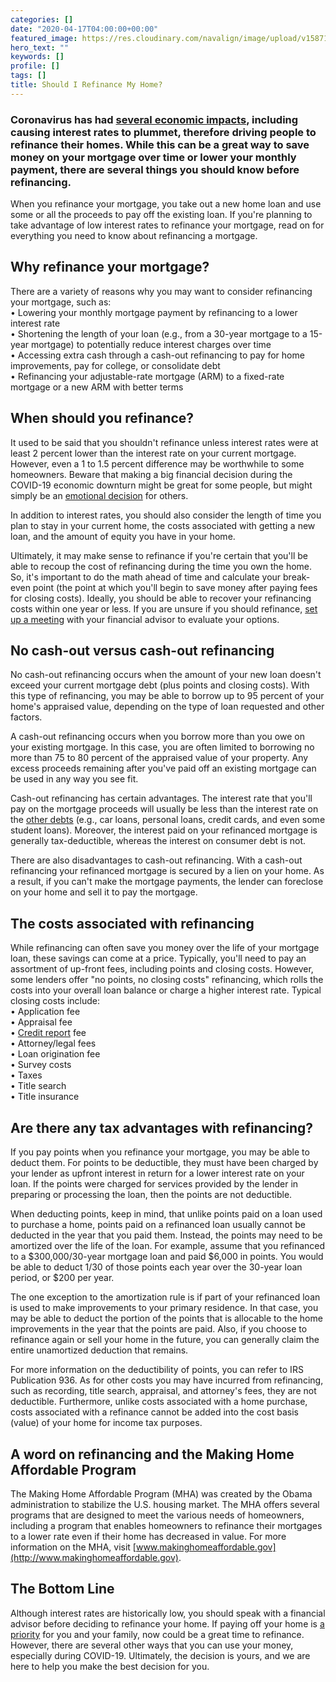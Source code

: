 ```yaml
---
categories: []
date: "2020-04-17T04:00:00+00:00"
featured_image: https://res.cloudinary.com/navalign/image/upload/v1587144168/apartment-architecture-blue-sky-building-358636_cp2vge.jpg
hero_text: ""
keywords: []
profile: []
tags: []
title: Should I Refinance My Home?
---
```

### Coronavirus has had [several economic impacts](https://navalign.com/updates/video-how-the-coronavirus-is-affecting-the-global-economy/), including causing interest rates to plummet, therefore driving people to refinance their homes. While this can be a great way to save money on your mortgage over time or lower your monthly payment, there are several things you should know before refinancing.

When you refinance your mortgage, you take out a new home loan and use some or all the proceeds to pay off the existing loan. If you're planning to take advantage of low interest rates to refinance your mortgage, read on for everything you need to know about refinancing a mortgage.

## Why refinance your mortgage?

There are a variety of reasons why you may want to consider refinancing your mortgage, such as:  
 • Lowering your monthly mortgage payment by refinancing to a lower interest rate   
 • Shortening the length of your loan (e.g., from a 30-year mortgage to a 15-year mortgage) to potentially reduce interest charges over time   
 • Accessing extra cash through a cash-out refinancing to pay for home improvements, pay for college, or consolidate debt   
 • Refinancing your adjustable-rate mortgage (ARM) to a fixed-rate mortgage or a new ARM with better terms

## When should you refinance?

It used to be said that you shouldn't refinance unless interest rates were at least 2 percent lower than the interest rate on your current mortgage. However, even a 1 to 1.5 percent difference may be worthwhile to some homeowners. Beware that making a big financial decision during the COVID-19 economic downturn might be great for some people, but might simply be an [emotional decision](https://navalign.com/updates/beware-of-emotions-affecting-your-money-decisions/) for others.

In addition to interest rates, you should also consider the length of time you plan to stay in your current home, the costs associated with getting a new loan, and the amount of equity you have in your home.

Ultimately, it may make sense to refinance if you're certain that you'll be able to recoup the cost of refinancing during the time you own the home. So, it's important to do the math ahead of time and calculate your break-even point (the point at which you'll begin to save money after paying fees for closing costs). Ideally, you should be able to recover your refinancing costs within one year or less. If you are unsure if you should refinance, [set up a meeting](https://navalign.com/who-we-are/) with your financial advisor to evaluate your options.

## No cash-out versus cash-out refinancing

No cash-out refinancing occurs when the amount of your new loan doesn't exceed your current mortgage debt (plus points and closing costs). With this type of refinancing, you may be able to borrow up to 95 percent of your home's appraised value, depending on the type of loan requested and other factors.

A cash-out refinancing occurs when you borrow more than you owe on your existing mortgage. In this case, you are often limited to borrowing no more than 75 to 80 percent of the appraised value of your property. Any excess proceeds remaining after you've paid off an existing mortgage can be used in any way you see fit.

Cash-out refinancing has certain advantages. The interest rate that you'll pay on the mortgage proceeds will usually be less than the interest rate on the [other debts](https://navalign.com/updates/the-curious-case-of-good-debt-vs-bad-debt/) (e.g., car loans, personal loans, credit cards, and even some student loans). Moreover, the interest paid on your refinanced mortgage is generally tax-deductible, whereas the interest on consumer debt is not.

There are also disadvantages to cash-out refinancing. With a cash-out refinancing your refinanced mortgage is secured by a lien on your home. As a result, if you can't make the mortgage payments, the lender can foreclose on your home and sell it to pay the mortgage.

## The costs associated with refinancing

While refinancing can often save you money over the life of your mortgage loan, these savings can come at a price. Typically, you'll need to pay an assortment of up-front fees, including points and closing costs. However, some lenders offer "no points, no closing costs" refinancing, which rolls the costs into your overall loan balance or charge a higher interest rate. Typical closing costs include:  
 • Application fee   
 • Appraisal fee   
 • [Credit report](https://navalign.com/updates/credit-report-versus-credit-score-which-tells-me-more/) fee  
 • Attorney/legal fees   
 • Loan origination fee   
 • Survey costs   
 • Taxes   
 • Title search   
 • Title insurance

## Are there any tax advantages with refinancing?

If you pay points when you refinance your mortgage, you may be able to deduct them. For points to be deductible, they must have been charged by your lender as upfront interest in return for a lower interest rate on your loan. If the points were charged for services provided by the lender in preparing or processing the loan, then the points are not deductible.

When deducting points, keep in mind, that unlike points paid on a loan used to purchase a home, points paid on a refinanced loan usually cannot be deducted in the year that you paid them. Instead, the points may need to be amortized over the life of the loan. For example, assume that you refinanced to a $300,000/30-year mortgage loan and paid $6,000 in points. You would be able to deduct 1/30 of those points each year over the 30-year loan period, or $200 per year.

The one exception to the amortization rule is if part of your refinanced loan is used to make improvements to your primary residence. In that case, you may be able to deduct the portion of the points that is allocable to the home improvements in the year that the points are paid. Also, if you choose to refinance again or sell your home in the future, you can generally claim the entire unamortized deduction that remains.

For more information on the deductibility of points, you can refer to IRS Publication 936. As for other costs you may have incurred from refinancing, such as recording, title search, appraisal, and attorney's fees, they are not deductible. Furthermore, unlike costs associated with a home purchase, costs associated with a refinance cannot be added into the cost basis (value) of your home for income tax purposes.

## A word on refinancing and the Making Home Affordable Program

The Making Home Affordable Program (MHA) was created by the Obama administration to stabilize the U.S. housing market. The MHA offers several programs that are designed to meet the various needs of homeowners, including a program that enables homeowners to refinance their mortgages to a lower rate even if their home has decreased in value. For more information on the MHA, visit [www.makinghomeaffordable.gov](http://www.makinghomeaffordable.gov).

## The Bottom Line

Although interest rates are historically low, you should speak with a financial advisor before deciding to refinance your home. If paying off your home is [a priority](https://navalign.com/updates/4-financial-priorities-young-families-should-address/) for you and your family, now could be a great time to refinance. However, there are several other ways that you can use your money, especially during COVID-19. Ultimately, the decision is yours, and we are here to help you make the best decision for you.